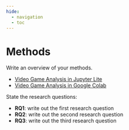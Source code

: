 ```yaml
---
hide:
  - navigation
  - toc
---
```


# Methods

Write an overview of your methods.

- [Video Game Analysis in Jupyter Lite](https://videogameanalysis.netlify.app/live/lab/index.html)
- [Video Game Analysis in Google Colab](https://githubtocolab.com/hurb404/research-paper-template-saket)

State the research questions:

- **RQ1**: write out the first research question
- **RQ2**: write out the second research question
- **RQ3**: write out the third research question

